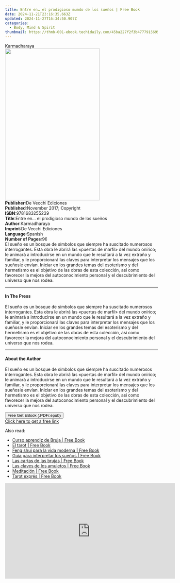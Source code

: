 ```yaml
---
title: Entre en… el prodigioso mundo de los sueños | Free Book
date: 2024-11-21T23:16:35.663Z
updated: 2024-11-27T16:34:50.907Z
categories:
  - Body, Mind & Spirit
thumbnail: https://thmb-001-ebook.techidaily.com/45ba227f2f3b477791569523dce70c24bb5a240295e7dbc0bfda897735fe9acd.jpg
---
```

<main id="book-container">
  <div class="flex flex-col">
    <div class="book-brief flex-1 py-6 px-4 sm:p-6 md:py-10 md:px-8">
      <!-- brief-->
      <div class="book-brief-main">Karmadharaya</div>
    </div>
    <div
      class="book-meta-info flex-1 grid gap-4 col-start-1 col-end-3 row-start-1 sm:mb-6 sm:grid-cols-4 lg:gap-6 lg:col-start-2 lg:row-end-6 lg:row-span-6 lg:mb-0"
    >
      <div
        class="book-meta-info-left place-content-center mt-4 p-4 text-sm leading-6 col-start-2 col-span-2 dark:text-slate-400"
      >
        <img
          class="w-full h-500 object-cover rounded-lg sm:h-255 sm:col-span-2 lg:col-span-full"
          src="https://img-001-ebook.techidaily.com/9b04da6bc74561bf6a6452c91634ccd79d01972c50a782095308bac8c00fadd6.jpg"
          alt=""
          width="312"
          height="500"
        />
      </div>
      <div
        class="book-meta-info-right mt-2 col-start-1 row-start-2 col-span-3 self-center"
      >
        <!-- meta data  -->
        <div class="flex flex-col px-4 md:px-8">
          <div class="flex-1">
            <strong>Publisher</strong>:<span class="px-2"
              >De Vecchi Ediciones</span
            >
          </div>
          <div class="flex-1">
            <strong>Published</strong>:<span class="px-2"
              >November 2017; Copyright</span
            >
          </div>
          <div class="flex-1">
            <strong>ISBN</strong>:<span class="px-2">9781683255239</span>
          </div>
          <div class="flex-1">
            <strong>Title</strong>:<span class="px-2"
              >Entre en… el prodigioso mundo de los sueños</span
            >
          </div>
          <div class="flex-1">
            <strong>Author</strong>:<span class="px-2">Karmadharaya</span>
          </div>
          <div class="flex-1">
            <strong>Imprint</strong>:<span class="px-2"
              >De Vecchi Ediciones</span
            >
          </div>
          <div class="flex-1">
            <strong>Language</strong>:<span class="px-2">Spanish</span>
          </div>
          <div class="flex-1">
            <strong>Number of Pages</strong>:<span class="px-2">96</span>
          </div>
        </div>
      </div>
    </div>
    <div class="book-description flex-1 py-6 px-4 sm:p-6 md:py-10 md:px-8">
      <div class="book-description-main">
        <div accordion-content="" id="description">
          El sueño es un bosque de símbolos que siempre ha suscitado numerosos
          interrogantes. Esta obra le abrirá las «puertas de marfil» del mundo
          onírico; le animará a introducirse en un mundo que le resultará a la
          vez extraño y familiar, y le proporcionará las claves para interpretar
          los mensajes que los sueñosle envían. Iniciar en los grandes temas del
          esoterismo y del hermetismo es el objetivo de las obras de esta
          colección, así como favorecer la mejora del autoconocimiento personal
          y el descubrimiento del universo que nos rodea.
        </div>
      </div>
    </div>
    <div class="book-excerpts flex-1 py-6 px-4 sm:p-6 md:py-10 md:px-8">
      <!-- excerpts-->
      <div class="book-excerpts-main">
        <hr />
        <h4 class="placeholder placeholder-heading">
          <span>In The Press</span>
        </h4>
        <p>
          El sueño es un bosque de símbolos que siempre ha suscitado numerosos
          interrogantes. Esta obra le abrirá las «puertas de marfil» del mundo
          onírico; le animará a introducirse en un mundo que le resultará a la
          vez extraño y familiar, y le proporcionará las claves para interpretar
          los mensajes que los sueñosle envían. Iniciar en los grandes temas del
          esoterismo y del hermetismo es el objetivo de las obras de esta
          colección, así como favorecer la mejora del autoconocimiento personal
          y el descubrimiento del universo que nos rodea.
        </p>
      </div>
    </div>
    <div class="book-about-author flex-1 py-6 px-4 sm:p-6 md:py-10 md:px-8">
      <!-- about author-->
      <div class="book-main-author-main">
        <hr />
        <h4 class="placeholder placeholder-heading">
          <span>About the Author</span>
        </h4>
        <p>
          El sueño es un bosque de símbolos que siempre ha suscitado numerosos
          interrogantes. Esta obra le abrirá las «puertas de marfil» del mundo
          onírico; le animará a introducirse en un mundo que le resultará a la
          vez extraño y familiar, y le proporcionará las claves para interpretar
          los mensajes que los sueñosle envían. Iniciar en los grandes temas del
          esoterismo y del hermetismo es el objetivo de las obras de esta
          colección, así como favorecer la mejora del autoconocimiento personal
          y el descubrimiento del universo que nos rodea.
        </p>
      </div>
    </div>
    <div class="book-free-get flex-1 py-6 px-4 sm:p-6 md:py-10 md:px-8">
      <button
        id="btn-free-get"
        class="bg-blue-500 hover:bg-blue-700 text-white font-bold py-2 px-4 rounded"
      >
        Free Get EBook (.PDF/.epub)
      </button>
      <div id="countdown-display" class="px-2 text-lg mt-2"></div>
      <a
        id="free-link"
        class="hidden bg-blue-500 hover:bg-blue-700 text-white font-bold py-2 px-4 rounded"
        href="https://www.ebooks.com/en-us/book/95918122/entre-en-el-prodigioso-mundo-de-los-sue-os/karmadharaya/"
        target="_blank"
        >Click here to get a free link</a
      >
    </div>
    <script>
      let countdownTime = 0;
      let countdownInterval = null;
      document
        .getElementById('btn-free-get')
        .addEventListener('click', startCountdown);
      function startCountdown() {
        countdownTime = new Date().getTime() + 60000 * 3;
        countdownInterval = setInterval(updateCountdown, 1000);
        document.getElementById('btn-free-get').disabled = true;
        document
          .getElementById('btn-free-get')
          .classList.add('bg-gray-500', 'cursor-not-allowed');
      }
      function updateCountdown() {
        let currentTime = new Date().getTime();
        let timeLeft = countdownTime - currentTime;
        let secondsLeft = Math.floor(timeLeft / 1000);
        document.getElementById('countdown-display').innerHTML =
          `Remaining time: ${secondsLeft} seconds.`;
        if (secondsLeft <= 0) {
          clearInterval(countdownInterval);
          document.getElementById('btn-free-get').classList.add('hidden');
          document.getElementById('free-link').classList.remove('hidden');
          document.getElementById('countdown-display').innerHTML = '';
        }
      }
    </script>
  </div>
</main>

<ins class="adsbygoogle"
      style="display:block"
      data-ad-client="ca-pub-7571918770474297"
      data-ad-slot="8358498916"
      data-ad-format="auto"
      data-full-width-responsive="true"></ins>
    

<span class="atpl-alsoreadstyle">Also read:</span>
<div><ul>
<li><a href="https://novels-ebooks.techidaily.com/2593856-9781683250470-curso-aprendiz-de-bruja/"><u>Curso aprendiz de Bruja | Free Book</u></a></li>
<li><a href="https://novels-ebooks.techidaily.com/2593854-9781683250456-el-tarot/"><u>El tarot | Free Book</u></a></li>
<li><a href="https://novels-ebooks.techidaily.com/2593896-9781785259821-feng-shui-para-la-vida-moderna/"><u>Feng shui para la vida moderna | Free Book</u></a></li>
<li><a href="https://novels-ebooks.techidaily.com/2593845-9781683250364-guia-para-interpretar-los-suenos/"><u>Guía para interpretar los sueños | Free Book</u></a></li>
<li><a href="https://novels-ebooks.techidaily.com/2593867-9781683250616-las-cartas-de-las-brujas/"><u>Las cartas de las brujas | Free Book</u></a></li>
<li><a href="https://novels-ebooks.techidaily.com/2593898-9781785259845-las-claves-de-los-amuletos/"><u>Las claves de los amuletos | Free Book</u></a></li>
<li><a href="https://novels-ebooks.techidaily.com/2593871-9781683250685-meditacion/"><u>Meditación | Free Book</u></a></li>
<li><a href="https://novels-ebooks.techidaily.com/2593855-9781683250463-tarot-expres/"><u>Tarot exprés | Free Book</u></a></li>
</ul></div>

<!-- affiliate ads begin -->
<iframe width="560" height="315" src="https://www.youtube.com/embed/lxv4NM-89CU?si=Uj5rOkhrwZ_6QIuW&autoplay=1" title="YouTube video player" frameborder="0" allow="accelerometer; autoplay; clipboard-write; encrypted-media; gyroscope; picture-in-picture; web-share" referrerpolicy="strict-origin-when-cross-origin" allowfullscreen></iframe>
<!-- affiliate ads end -->

